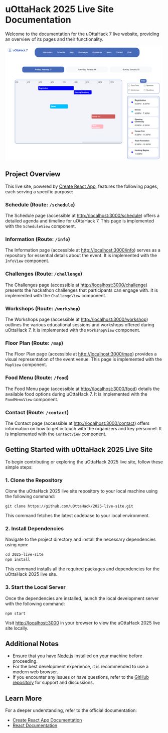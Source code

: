 # uOttaHack 2025 Live Site Documentation

Welcome to the documentation for the uOttaHack 7 live website, providing an overview of its pages and their functionality.

![alt text](image-1.png)

## Project Overview

This live site, powered by [Create React App](https://github.com/facebook/create-react-app), features the following pages, each serving a specific purpose:

### Schedule (Route: `/schedule`)

The Schedule page (accessible at [http://localhost:3000/schedule](http://localhost:3000/schedule)) offers a detailed agenda and timeline for uOttaHack 7. This page is implemented with the `ScheduleView` component.

### Information (Route: `/info`)

The Information page (accessible at [http://localhost:3000/info](http://localhost:3000/info)) serves as a repository for essential details about the event. It is implemented with the `InfoView` component.

### Challenges (Route: `/challenge`)

The Challenges page (accessible at [http://localhost:3000/challenge](http://localhost:3000/challenge)) presents the hackathon challenges that participants can engage with. It is implemented with the `ChallengeView` component.

### Workshops (Route: `/workshop`)

The Workshops page (accessible at [http://localhost:3000/workshop](http://localhost:3000/workshop)) outlines the various educational sessions and workshops offered during uOttaHack 7. It is implemented with the `WorkshopView` component.

### Floor Plan (Route: `/map`)

The Floor Plan page (accessible at [http://localhost:3000/map](http://localhost:3000/map)) provides a visual representation of the event venue. This page is implemented with the `MapView` component.

### Food Menu (Route: `/food`)

The Food Menu page (accessible at [http://localhost:3000/food](http://localhost:3000/food)) details the available food options during uOttaHack 7. It is implemented with the `FoodMenuView` component.

### Contact (Route: `/contact`)

The Contact page (accessible at [http://localhost:3000/contact](http://localhost:3000/contact)) offers information on how to get in touch with the organizers and key personnel. It is implemented with the `ContactView` component.

## Getting Started with uOttaHack 2025 Live Site

To begin contributing or exploring the uOttaHack 2025 live site, follow these simple steps:

### 1. Clone the Repository

Clone the uOttaHack 2025 live site repository to your local machine using the following command:

```
git clone https://github.com/uOttaHack/2025-live-site.git
```

This command fetches the latest codebase to your local environment.

### 2. Install Dependencies

Navigate to the project directory and install the necessary dependencies using npm:

```
cd 2025-live-site
npm install
```

This command installs all the required packages and dependencies for the uOttaHack 2025 live site.

### 3. Start the Local Server

Once the dependencies are installed, launch the local development server with the following command:

```
npm start
```

Visit [http://localhost:3000](http://localhost:3000) in your browser to view the uOttaHack 2025 live site locally.

## Additional Notes

-   Ensure that you have [Node.js](https://nodejs.org/) installed on your machine before proceeding.
-   For the best development experience, it is recommended to use a modern web browser.
-   If you encounter any issues or have questions, refer to the [GitHub repository](https://github.com/uOttaHack/2025-live-site) for support and discussions.

## Learn More

For a deeper understanding, refer to the official documentation:

-   [Create React App Documentation](https://facebook.github.io/create-react-app/docs/getting-started)
-   [React Documentation](https://reactjs.org/)
